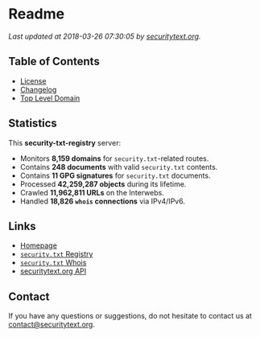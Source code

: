 # Readme

_Last updated at 2018-03-26 07:30:05 by [securitytext.org](https://securitytext.org)._

## Table of Contents

* [License](LICENSE.md)
* [Changelog](CHANGELOG.md)
* [Top Level Domain](TLD.md)

## Statistics

This **security-txt-registry** server:

* Monitors **8,159 domains** for `security.txt`-related routes.
* Contains **248 documents** with valid `security.txt` contents.
* Contains **11 GPG signatures** for `security.txt` documents.
* Processed **42,259,287 objects** during its lifetime.
* Crawled **11,962,811 URLs** on the Interwebs.
* Handled **18,826 `whois` connections** via IPv4/IPv6.

## Links

* [Homepage](https://securitytext.org)
* [`security.txt` Registry](https://registry.securitytext.org)
* [`security.txt` Whois](https://whois.securitytext.org)
* [securitytext.org API](https://registry.securitytext.org)

## Contact

If you have any questions or suggestions, do not hesitate to contact us at contact@securitytext.org.

